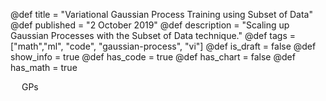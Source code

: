 @def title = "Variational Gaussian Process Training using Subset of Data"
@def published = "2 October 2019"
@def description = "Scaling up Gaussian Processes with the Subset of Data technique."
@def tags = ["math","ml", "code", "gaussian-process", "vi"]
@def is_draft = false
@def show_info = true
@def has_code = true
@def has_chart = false
@def has_math = true


&emsp; GPs
